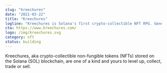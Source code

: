 ```yaml
---
slug: "kreechures"
date: "2021-03-22"
title: "Kreechures"
logline: "Kreechures is Solana's first crypto-collectible NFT RPG. Generation-0 Kreechure arrivals began in March 2021 and will continue until we hit our limit. Generative NFTs that are yours to level up, collect, trade, or sell"
cta: https://www.kreechures.com/
logo: /img/kreechures.svg
category: nft
status: building
---
```


Kreechures, aka crypto-collectible non-fungible tokens (NFTs) stored on the Solana (SOL) blockchain, are one of a kind and yours to level up, collect, trade or sell.

